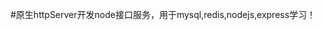 <!--
 * @Author: siwenfeng
 * @Date: 2020-05-29 14:19:32
 * @LastEditTime: 2020-05-29 14:20:57
 * @Description: this is ....
--> 
#原生httpServer开发node接口服务，用于mysql,redis,nodejs,express学习！